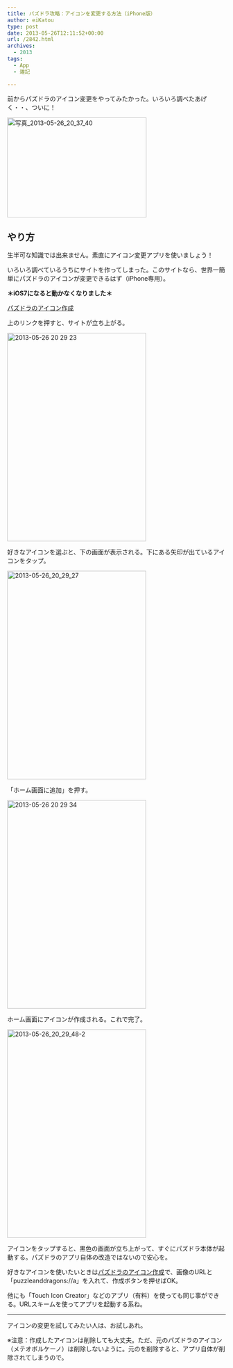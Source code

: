 ```yaml
---
title: パズドラ攻略：アイコンを変更する方法（iPhone版）
author: eiKatou
type: post
date: 2013-05-26T12:11:52+00:00
url: /2842.html
archives:
  - 2013
tags:
  - App
  - 雑記

---
```

前からパズドラのアイコン変更をやってみたかった。いろいろ調べたあげく・・、ついに！
  
[<img src="/blog/uploads/2013/05/b2a75cc441a6549c6bb5a1d846407399.jpg" alt="写真_2013-05-26_20_37_40" width="321" height="230" class="alignnone size-full wp-image-2861" srcset="/blog/uploads/2013/05/b2a75cc441a6549c6bb5a1d846407399.jpg 321w, /blog/uploads/2013/05/b2a75cc441a6549c6bb5a1d846407399-300x214.jpg 300w" sizes="(max-width: 321px) 100vw, 321px" />][1]

## やり方

生半可な知識では出来ません。素直にアイコン変更アプリを使いましょう！

いろいろ調べているうちにサイトを作ってしまった。このサイトなら、世界一簡単にパズドラのアイコンが変更できるはず（iPhone専用）。
  
**＊iOS7になると動かなくなりました＊**
  
<a href="http://dl.dropboxusercontent.com/u/7551322/HTML/paz.html" target="_blank">パズドラのアイコン作成</a> 

<!--more-->

上のリンクを押すと、サイトが立ち上がる。
  
[<img src="/blog/uploads/2013/05/2013-05-26-20-29-23.jpg" alt="2013-05-26 20 29 23" width="320" height="480" class="alignnone size-full wp-image-2845" srcset="/blog/uploads/2013/05/2013-05-26-20-29-23.jpg 320w, /blog/uploads/2013/05/2013-05-26-20-29-23-200x300.jpg 200w" sizes="(max-width: 320px) 100vw, 320px" />][2] 

好きなアイコンを選ぶと、下の画面が表示される。下にある矢印が出ているアイコンをタップ。
  
[<img src="/blog/uploads/2013/05/2013-05-26_20_29_27.jpg" alt="2013-05-26_20_29_27" width="320" height="480" class="alignnone size-full wp-image-2851" srcset="/blog/uploads/2013/05/2013-05-26_20_29_27.jpg 320w, /blog/uploads/2013/05/2013-05-26_20_29_27-200x300.jpg 200w" sizes="(max-width: 320px) 100vw, 320px" />][3] 

「ホーム画面に追加」を押す。
  
[<img src="/blog/uploads/2013/05/2013-05-26-20-29-34.jpg" alt="2013-05-26 20 29 34" width="320" height="480" class="alignnone size-full wp-image-2844" srcset="/blog/uploads/2013/05/2013-05-26-20-29-34.jpg 320w, /blog/uploads/2013/05/2013-05-26-20-29-34-200x300.jpg 200w" sizes="(max-width: 320px) 100vw, 320px" />][4]

ホーム画面にアイコンが作成される。これで完了。
  
[<img src="/blog/uploads/2013/05/2013-05-26_20_29_48-2.jpg" alt="2013-05-26_20_29_48-2" width="320" height="480" class="alignnone size-full wp-image-2848" srcset="/blog/uploads/2013/05/2013-05-26_20_29_48-2.jpg 320w, /blog/uploads/2013/05/2013-05-26_20_29_48-2-200x300.jpg 200w" sizes="(max-width: 320px) 100vw, 320px" />][5]

アイコンをタップすると、黒色の画面が立ち上がって、すぐにパズドラ本体が起動する。パズドラのアプリ自体の改造ではないので安心を。

好きなアイコンを使いたいときは<a href="http://dl.dropboxusercontent.com/u/7551322/HTML/make.html" target="_blank">パズドラのアイコン作成</a>で、画像のURLと「puzzleanddragons://a」を入れて、作成ボタンを押せばOK。

他にも「Touch Icon Creator」などのアプリ（有料）を使っても同じ事ができる。URLスキームを使ってアプリを起動する系ね。

* * *

アイコンの変更を試してみたい人は、お試しあれ。

※注意：作成したアイコンは削除しても大丈夫。ただ、元のパズドラのアイコン（メテオボルケーノ）は削除しないように。元のを削除すると、アプリ自体が削除されてしまうので。

 [1]: /blog/uploads/2013/05/b2a75cc441a6549c6bb5a1d846407399.jpg
 [2]: /blog/uploads/2013/05/2013-05-26-20-29-23.jpg
 [3]: /blog/uploads/2013/05/2013-05-26_20_29_27.jpg
 [4]: /blog/uploads/2013/05/2013-05-26-20-29-34.jpg
 [5]: /blog/uploads/2013/05/2013-05-26_20_29_48-2.jpg
